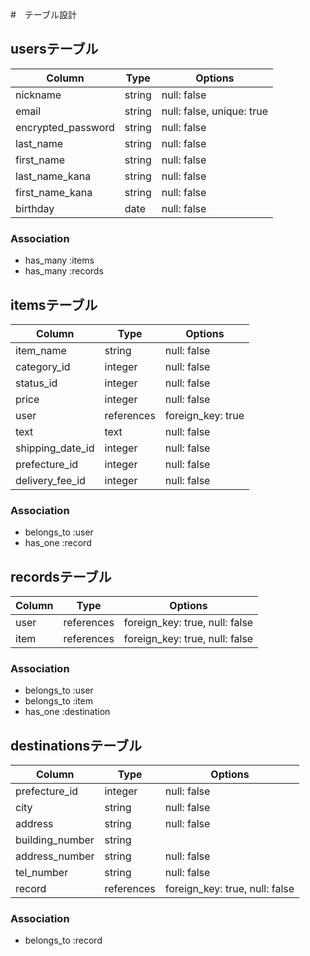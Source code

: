 #　テーブル設計

## usersテーブル

| Column             | Type   | Options                   |
|--------------------|--------|---------------------------|
| nickname           | string | null: false               |
| email              | string | null: false, unique: true |
| encrypted_password | string | null: false               |
| last_name          | string | null: false               |
| first_name         | string | null: false               |
| last_name_kana     | string | null: false               |
| first_name_kana    | string | null: false               |
| birthday           | date   | null: false               |

### Association
- has_many :items
- has_many :records


## itemsテーブル

| Column           | Type       | Options           |
|------------------|------------|-------------------|
| item_name        | string     | null: false       |
| category_id      | integer    | null: false       |
| status_id        | integer    | null: false       |
| price            | integer    | null: false       |
| user             | references | foreign_key: true |
| text             | text       | null: false       |
| shipping_date_id | integer    | null: false       |
| prefecture_id    | integer    | null: false       |
| delivery_fee_id  | integer    | null: false       |


### Association

- belongs_to :user
- has_one :record

## recordsテーブル

| Column | Type       | Options                        |
|--------|------------|--------------------------------|
| user   | references | foreign_key: true, null: false |
| item   | references | foreign_key: true, null: false |

### Association

- belongs_to :user
- belongs_to :item
- has_one :destination

## destinationsテーブル

| Column          | Type       | Options                        |
|-----------------|------------|--------------------------------|
| prefecture_id   | integer    | null: false                    |
| city            | string     | null: false                    |
| address         | string     | null: false                    |
| building_number | string     |                                |
| address_number  | string     | null: false                    |
| tel_number      | string     | null: false                    |
| record          | references | foreign_key: true, null: false |

### Association

- belongs_to :record
